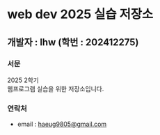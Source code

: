 # web dev 2025 실습 저장소
## 개발자 : lhw (학번 : 202412275)
### 서문
2025 2학기  
웹프로그램 실습을 위한 저장소입니다.
### 연락처
- email : haeug9805@gmail.com